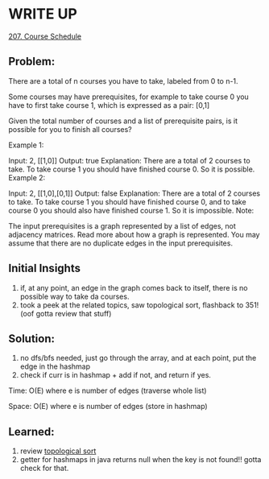 #  WRITE UP
[207. Course Schedule](https://leetcode.com/problems/course-schedule/)<br/>

## Problem: 
There are a total of n courses you have to take, labeled from 0 to n-1.

Some courses may have prerequisites, for example to take course 0 you have to first take course 1, which is expressed as a pair: [0,1]

Given the total number of courses and a list of prerequisite pairs, is it possible for you to finish all courses?

Example 1:

Input: 2, [[1,0]] 
Output: true
Explanation: There are a total of 2 courses to take. 
             To take course 1 you should have finished course 0. So it is possible.
Example 2:

Input: 2, [[1,0],[0,1]]
Output: false
Explanation: There are a total of 2 courses to take. 
             To take course 1 you should have finished course 0, and to take course 0 you should
             also have finished course 1. So it is impossible.
Note:

The input prerequisites is a graph represented by a list of edges, not adjacency matrices. Read more about how a graph is represented.
You may assume that there are no duplicate edges in the input prerequisites.


## Initial Insights
1. if, at any point, an edge in the graph comes back to itself, there is no possible way to take da courses.
2. took a peek at the related topics, saw topological sort, flashback to 351! (oof gotta review that stuff)

## Solution:
1. no dfs/bfs needed, just go through the array, and at each point, put the edge in the hashmap
2. check if curr is in hashmap + add if not, and return if yes.

Time: O(E) where e is number of edges (traverse whole list)

Space: O(E) where e is number of edges (store in hashmap)

## Learned:
1. review [topological sort](https://en.wikipedia.org/wiki/Topological_sorting) 
2. getter for hashmaps in java returns null when the key is not found!! gotta check for that.